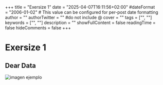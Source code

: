 +++
title = "Exersize 1"
date = "2025-04-07T16:11:56+02:00"
#dateFormat = "2006-01-02" # This value can be configured for per-post date formatting
author = ""
authorTwitter = "" #do not include @
cover = ""
tags = ["", ""]
keywords = ["", ""]
description = ""
showFullContent = false
readingTime = false
hideComments = false
+++

# Exersize 1
## Dear Data
![imagen ejemplo]("static/img/hello.jpg)